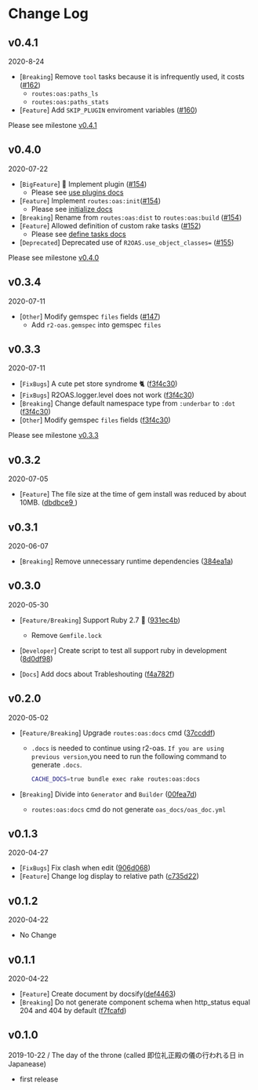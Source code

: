# Change Log

## v0.4.1

2020-8-24

- [`Breaking`] Remove `tool` tasks because it is infrequently used, it costs ([#162](https://github.com/yukihirop/r2-oas/pull/162))
    - `routes:oas:paths_ls`
    - `routes:oas:paths_stats`
- [`Feature`] Add `SKIP_PLUGIN` enviroment variables ([#160](https://github.com/yukihirop/r2-oas/pull/160))

Please see milestone [v0.4.1](https://github.com/yukihirop/r2-oas/milestone/6?closed=1)

## v0.4.0

2020-07-22

- [`BigFeature`] 🎯 Implement plugin ([#154](https://github.com/yukihirop/r2-oas/pull/154))
    - Please see [use plugins docs](https://yukihirop.github.io/r2-oas/#/usage/use_plugins)
- [`Feature`] Implement `routes:oas:init`([#154](https://github.com/yukihirop/r2-oas/pull/154))
    - Please see [initialize docs](https://yukihirop.github.io/r2-oas/#/usage/initialize)
- [`Breaking`] Rename from `routes:oas:dist` to `routes:oas:build` ([#154](https://github.com/yukihirop/r2-oas/pull/154))
- [`Feature`] Allowed definition of custom rake tasks ([#152](https://github.com/yukihirop/r2-oas/pull/152))
    - Please see [define tasks docs](https://yukihirop.github.io/r2-oas/#/usage/define_tasks)
- [`Deprecated`] Deprecated use of `R2OAS.use_object_classes=` ([#155](https://github.com/yukihirop/r2-oas/pull/155))

Please see milestone [v0.4.0](https://github.com/yukihirop/r2-oas/milestone/4?closed=1)

## v0.3.4

2020-07-11

- [`Other`] Modify gemspec `files` fields ([#147](https://github.com/yukihirop/r2-oas/pull/147))
    - Add `r2-oas.gemspec` into gemspec `files`

## v0.3.3

2020-07-11

- [`FixBugs`] A cute pet store syndrome 🐈 ([f3f4c30](https://github.com/yukihirop/r2-oas/pull/144))
- [`FixBugs`]  R2OAS.logger.level does not work ([f3f4c30](https://github.com/yukihirop/r2-oas/pull/144))
- [`Breaking`] Change default namespace type from `:underbar` to `:dot` ([f3f4c30](https://github.com/yukihirop/r2-oas/pull/144))
- [`Other`] Modify gemspec `files` fields ([f3f4c30](https://github.com/yukihirop/r2-oas/pull/144))

Please see milestone [v0.3.3](https://github.com/yukihirop/r2-oas/milestone/3?closed=1)

## v0.3.2

2020-07-05

- [`Feature`] The file size at the time of gem install was reduced by about 10MB. ([dbdbce9 ](https://github.com/yukihirop/r2-oas/pull/138))

## v0.3.1

2020-06-07

- [`Breaking`] Remove unnecessary runtime dependencies ([384ea1a](https://github.com/yukihirop/r2-oas/pull/132))

## v0.3.0

2020-05-30

- [`Feature/Breaking`] Support Ruby 2.7 🎉 ([931ec4b](https://github.com/yukihirop/r2-oas/pull/122))

  - Remove `Gemfile.lock`

- [`Developer`] Create script to test all support ruby in development ([8d0df98](https://github.com/yukihirop/r2-oas/pull/124))
- [`Docs`] Add docs about Trableshouting ([f4a782f](https://github.com/yukihirop/r2-oas/pull/125))

## v0.2.0

2020-05-02

- [`Feature/Breaking`] Upgrade `routes:oas:docs` cmd ([37ccddf](https://github.com/yukihirop/r2-oas/pull/117))
  
  - `.docs` is needed to continue using r2-oas. `If you are using previous version`,you need to run the following command to generate `.docs`.

    ```bash
    CACHE_DOCS=true bundle exec rake routes:oas:docs
    ```

- [`Breaking`] Divide into `Generator` and `Builder` ([00fea7d](https://github.com/yukihirop/r2-oas/pull/116))
  - `routes:oas:docs` cmd do not generate `oas_docs/oas_doc.yml`

## v0.1.3

2020-04-27

- [`FixBugs`] Fix clash when edit ([906d068](https://github.com/yukihirop/r2-oas/pull/109))
- [`Feature`] Change log display to relative path ([c735d22](https://github.com/yukihirop/r2-oas/pull/111))

## v0.1.2

2020-04-22

- No Change

## v0.1.1

2020-04-22

- [`Feature`] Create document by docsify([def4463](https://github.com/yukihirop/r2-oas/pull/99))
- [`Breaking`] Do not generate component schema when http_status equal 204 and 404 by default ([f7fcafd](https://github.com/yukihirop/r2-oas/pull/103))


## v0.1.0

2019-10-22 / The day of the throne (called 即位礼正殿の儀の行われる日 in Japanease)

- first release
